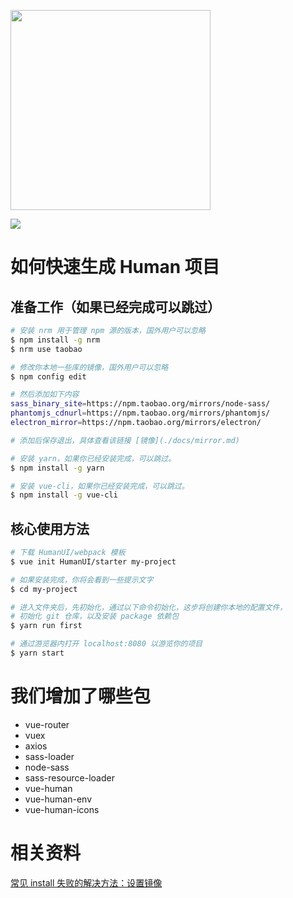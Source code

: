 <p><img width="320" src="https://raw.githubusercontent.com/HumanUI/vue-human/master/docs/vue-human.jpg"></p>

<div>
  <span title="version">
    <img src="https://img.shields.io/badge/vue--cli%20%E6%A8%A1%E6%9D%BF-v1.0.0--beta.1-orange.svg">
  </span>
</div>

# 如何快速生成 Human 项目

## 准备工作（如果已经完成可以跳过）

``` bash
# 安装 nrm 用于管理 npm 源的版本，国外用户可以忽略
$ npm install -g nrm
$ nrm use taobao

# 修改你本地一些库的镜像，国外用户可以忽略
$ npm config edit

# 然后添加如下内容
sass_binary_site=https://npm.taobao.org/mirrors/node-sass/
phantomjs_cdnurl=https://npm.taobao.org/mirrors/phantomjs/
electron_mirror=https://npm.taobao.org/mirrors/electron/

# 添加后保存退出，具体查看该链接 [镜像](./docs/mirror.md)

# 安装 yarn，如果你已经安装完成，可以跳过。
$ npm install -g yarn

# 安装 vue-cli，如果你已经安装完成，可以跳过。
$ npm install -g vue-cli
```

## 核心使用方法

``` bash
# 下载 HumanUI/webpack 模板
$ vue init HumanUI/starter my-project

# 如果安装完成，你将会看到一些提示文字
$ cd my-project

# 进入文件夹后，先初始化，通过以下命令初始化，这步将创建你本地的配置文件，
# 初始化 git 仓库，以及安装 package 依赖包
$ yarn run first

# 通过游览器内打开 localhost:8080 以游览你的项目
$ yarn start
```

# 我们增加了哪些包

- vue-router
- vuex
- axios
- sass-loader
- node-sass
- sass-resource-loader
- vue-human
- vue-human-env
- vue-human-icons

# 相关资料

[常见 install 失败的解决方法：设置镜像](./docs/mirror.md)
